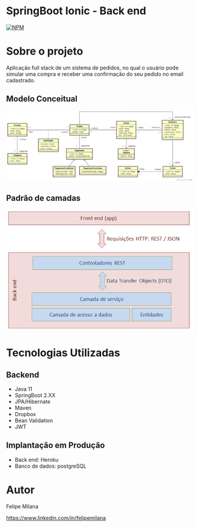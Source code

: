 # SpringBoot Ionic - Back end
[![NPM](https://img.shields.io/npm/l/java)](https://github.com/FelipeMilana/SpringBoot_Ionic-backend/blob/master/LICENSE)

# Sobre o projeto

Aplicação full stack de um sistema de pedidos, no qual o usuário pode simular uma compra e receber uma confirmação do seu pedido no email cadastrado.


## Modelo Conceitual
![MODELO 1](https://github.com/FelipeMilana/Assets/blob/main/springboot_ionic%231.png)

## Padrão de camadas 
![PADRAO 1](https://github.com/FelipeMilana/Assets/blob/main/padrao_camadas.png)

# Tecnologias Utilizadas

## Backend
- Java 11
- SpringBoot 2.XX
- JPA/Hibernate
- Maven
- Dropbox
- Bean Validation
- JWT

## Implantação em Produção
- Back end: Heroku
- Banco de dados: postgreSQL

# Autor

Felipe Milana

https://www.linkedin.com/in/felipemilana



